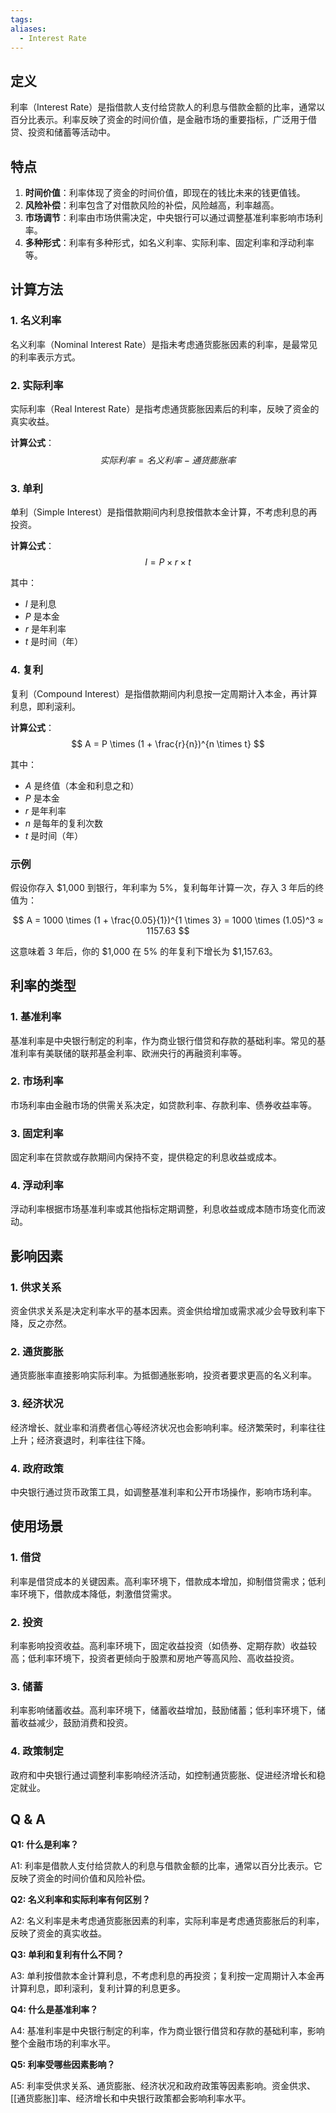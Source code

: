 ```yaml
---
tags: 
aliases:
  - Interest Rate
---
```


## 定义

利率（Interest Rate）是指借款人支付给贷款人的利息与借款金额的比率，通常以百分比表示。利率反映了资金的时间价值，是金融市场的重要指标，广泛用于借贷、投资和储蓄等活动中。

## 特点

1. **时间价值**：利率体现了资金的时间价值，即现在的钱比未来的钱更值钱。
2. **风险补偿**：利率包含了对借款风险的补偿，风险越高，利率越高。
3. **市场调节**：利率由市场供需决定，中央银行可以通过调整基准利率影响市场利率。
4. **多种形式**：利率有多种形式，如名义利率、实际利率、固定利率和浮动利率等。

## 计算方法

### 1. 名义利率

名义利率（Nominal Interest Rate）是指未考虑通货膨胀因素的利率，是最常见的利率表示方式。

### 2. 实际利率

实际利率（Real Interest Rate）是指考虑通货膨胀因素后的利率，反映了资金的真实收益。

**计算公式**：
$$
实际利率 = 名义利率 - 通货膨胀率
$$

### 3. 单利

单利（Simple Interest）是指借款期间内利息按借款本金计算，不考虑利息的再投资。

**计算公式**：
$$
I = P \times r \times t
$$

其中：
- $I$ 是利息
- $P$ 是本金
- $r$ 是年利率
- $t$ 是时间（年）

### 4. 复利

复利（Compound Interest）是指借款期间内利息按一定周期计入本金，再计算利息，即利滚利。

**计算公式**：
$$
A = P \times (1 + \frac{r}{n})^{n \times t}
$$

其中：
- $A$ 是终值（本金和利息之和）
- $P$ 是本金
- $r$ 是年利率
- $n$ 是每年的复利次数
- $t$ 是时间（年）

### 示例

假设你存入 $1,000 到银行，年利率为 5%，复利每年计算一次，存入 3 年后的终值为：

$$
A = 1000 \times (1 + \frac{0.05}{1})^{1 \times 3} = 1000 \times (1.05)^3 ≈ 1157.63
$$

这意味着 3 年后，你的 $1,000 在 5% 的年复利下增长为 $1,157.63。

## 利率的类型

### 1. 基准利率

基准利率是中央银行制定的利率，作为商业银行借贷和存款的基础利率。常见的基准利率有美联储的联邦基金利率、欧洲央行的再融资利率等。

### 2. 市场利率

市场利率由金融市场的供需关系决定，如贷款利率、存款利率、债券收益率等。

### 3. 固定利率

固定利率在贷款或存款期间内保持不变，提供稳定的利息收益或成本。

### 4. 浮动利率

浮动利率根据市场基准利率或其他指标定期调整，利息收益或成本随市场变化而波动。

## 影响因素

### 1. 供求关系

资金供求关系是决定利率水平的基本因素。资金供给增加或需求减少会导致利率下降，反之亦然。

### 2. 通货膨胀

通货膨胀率直接影响实际利率。为抵御通胀影响，投资者要求更高的名义利率。

### 3. 经济状况

经济增长、就业率和消费者信心等经济状况也会影响利率。经济繁荣时，利率往往上升；经济衰退时，利率往往下降。

### 4. 政府政策

中央银行通过货币政策工具，如调整基准利率和公开市场操作，影响市场利率。

## 使用场景

### 1. 借贷

利率是借贷成本的关键因素。高利率环境下，借款成本增加，抑制借贷需求；低利率环境下，借款成本降低，刺激借贷需求。

### 2. 投资

利率影响投资收益。高利率环境下，固定收益投资（如债券、定期存款）收益较高；低利率环境下，投资者更倾向于股票和房地产等高风险、高收益投资。

### 3. 储蓄

利率影响储蓄收益。高利率环境下，储蓄收益增加，鼓励储蓄；低利率环境下，储蓄收益减少，鼓励消费和投资。

### 4. 政策制定

政府和中央银行通过调整利率影响经济活动，如控制通货膨胀、促进经济增长和稳定就业。

## Q & A

**Q1: 什么是利率？**

A1: 利率是借款人支付给贷款人的利息与借款金额的比率，通常以百分比表示。它反映了资金的时间价值和风险补偿。

**Q2: 名义利率和实际利率有何区别？**

A2: 名义利率是未考虑通货膨胀因素的利率，实际利率是考虑通货膨胀后的利率，反映了资金的真实收益。

**Q3: 单利和复利有什么不同？**

A3: 单利按借款本金计算利息，不考虑利息的再投资；复利按一定周期计入本金再计算利息，即利滚利，复利计算的利息更多。

**Q4: 什么是基准利率？**

A4: 基准利率是中央银行制定的利率，作为商业银行借贷和存款的基础利率，影响整个金融市场的利率水平。

**Q5: 利率受哪些因素影响？**

A5: 利率受供求关系、通货膨胀、经济状况和政府政策等因素影响。资金供求、[[通货膨胀]]率、经济增长和中央银行政策都会影响利率水平。